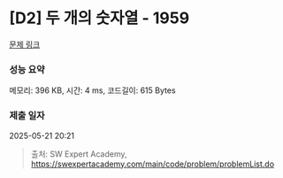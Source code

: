 # [D2] 두 개의 숫자열 - 1959 

[문제 링크](https://swexpertacademy.com/main/code/problem/problemDetail.do?contestProbId=AV5PpoFaAS4DFAUq) 

### 성능 요약

메모리: 396 KB, 시간: 4 ms, 코드길이: 615 Bytes

### 제출 일자

2025-05-21 20:21



> 출처: SW Expert Academy, https://swexpertacademy.com/main/code/problem/problemList.do